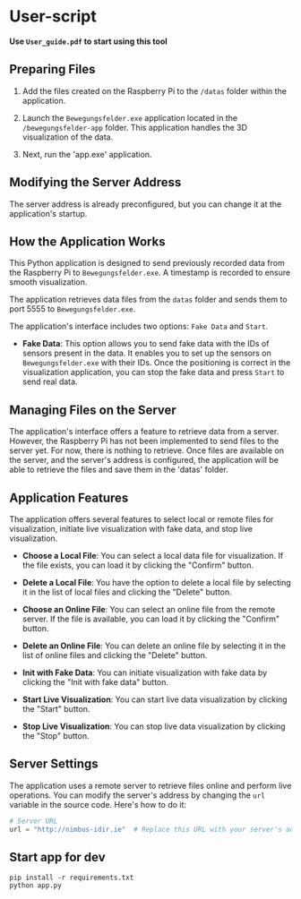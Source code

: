 # User-script

**Use `User_guide.pdf` to start using this tool**

## Preparing Files

1. Add the files created on the Raspberry Pi to the `/datas` folder within the application.

2. Launch the `Bewegungsfelder.exe` application located in the `/bewegungsfelder-app` folder. This application handles the 3D visualization of the data.

3. Next, run the 'app.exe' application.

## Modifying the Server Address

The server address is already preconfigured, but you can change it at the application's startup.

## How the Application Works

This Python application is designed to send previously recorded data from the Raspberry Pi to `Bewegungsfelder.exe`. A timestamp is recorded to ensure smooth visualization.

The application retrieves data files from the `datas` folder and sends them to port 5555 to `Bewegungsfelder.exe`.

The application's interface includes two options: `Fake Data` and `Start`.

- **Fake Data**: This option allows you to send fake data with the IDs of sensors present in the data. It enables you to set up the sensors on `Bewegungsfelder.exe` with their IDs. Once the positioning is correct in the visualization application, you can stop the fake data and press `Start` to send real data.

## Managing Files on the Server

The application's interface offers a feature to retrieve data from a server. However, the Raspberry Pi has not been implemented to send files to the server yet. For now, there is nothing to retrieve. Once files are available on the server, and the server's address is configured, the application will be able to retrieve the files and save them in the 'datas' folder.

## Application Features

The application offers several features to select local or remote files for visualization, initiate live visualization with fake data, and stop live visualization.

- **Choose a Local File**: You can select a local data file for visualization. If the file exists, you can load it by clicking the "Confirm" button.

- **Delete a Local File**: You have the option to delete a local file by selecting it in the list of local files and clicking the "Delete" button.

- **Choose an Online File**: You can select an online file from the remote server. If the file is available, you can load it by clicking the "Confirm" button.

- **Delete an Online File**: You can delete an online file by selecting it in the list of online files and clicking the "Delete" button.

- **Init with Fake Data**: You can initiate visualization with fake data by clicking the "Init with fake data" button.

- **Start Live Visualization**: You can start live data visualization by clicking the "Start" button.

- **Stop Live Visualization**: You can stop live data visualization by clicking the "Stop" button.

## Server Settings

The application uses a remote server to retrieve files online and perform live operations. You can modify the server's address by changing the `url` variable in the source code. Here's how to do it:

```python
# Server URL
url = "http://nimbus-idir.ie"  # Replace this URL with your server's address
```

## Start app for dev 

```
pip install -r requirements.txt
python app.py
```